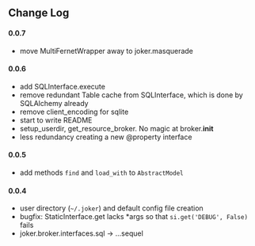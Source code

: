 
Change Log
----------

#### 0.0.7

* move MultiFernetWrapper away to joker.masquerade 

#### 0.0.6

* add SQLInterface.execute
* remove redundant Table cache from SQLInterface, which is done by SQLAlchemy already
* remove client_encoding for sqlite
* start to write README
* setup_userdir, get_resource_broker. No magic at broker.__init__
* less redundancy creating a new @property interface


#### 0.0.5

* add methods `find` and `load_with` to `AbstractModel`


#### 0.0.4

* user directory (`~/.joker`) and default config file creation 
* bugfix: StaticInterface.get lacks *args so that `si.get('DEBUG', False)` fails 
* joker.broker.interfaces.sql -> ...sequel

